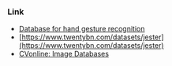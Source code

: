 ### Link
* [Database for hand gesture recognition](http://sun.aei.polsl.pl/~mkawulok/gestures/)
* [https://www.twentybn.com/datasets/jester](https://www.twentybn.com/datasets/jester)
* [CVonline: Image Databases](http://homepages.inf.ed.ac.uk/rbf/CVonline/Imagedbase.htm)
